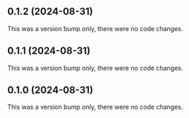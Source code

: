 ## 0.1.2 (2024-08-31)

This was a version bump only, there were no code changes.

## 0.1.1 (2024-08-31)

This was a version bump only, there were no code changes.

## 0.1.0 (2024-08-31)

This was a version bump only, there were no code changes.